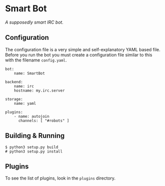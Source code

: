 # Smart Bot

_A supposedly smart IRC bot._

## Configuration

The configuration file is a very simple and self-explanatory YAML based file.
Before you run the bot you must create a configuration file similar to this with the filename `config.yaml`.

    bot:
        name: SmartBot

    backend:
        name: irc
        hostname: my.irc.server

    storage:
        name: yaml

    plugins:
        - name: autojoin
          channels: [ "#robots" ]

## Building & Running

    $ python3 setup.py build
    # python3 setup.py install

## Plugins

To see the list of plugins, look in the `plugins` directory.
